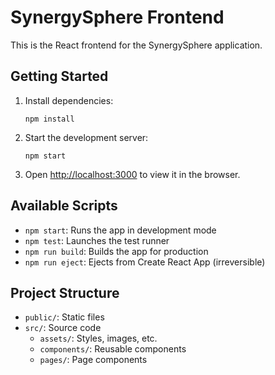 # SynergySphere Frontend

This is the React frontend for the SynergySphere application.

## Getting Started

1. Install dependencies:
   ```
   npm install
   ```

2. Start the development server:
   ```
   npm start
   ```

3. Open [http://localhost:3000](http://localhost:3000) to view it in the browser.

## Available Scripts

- `npm start`: Runs the app in development mode
- `npm test`: Launches the test runner
- `npm run build`: Builds the app for production
- `npm run eject`: Ejects from Create React App (irreversible)

## Project Structure

- `public/`: Static files
- `src/`: Source code
  - `assets/`: Styles, images, etc.
  - `components/`: Reusable components
  - `pages/`: Page components
